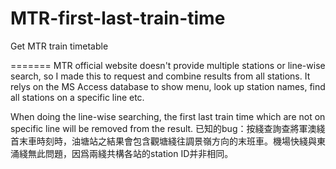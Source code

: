 # MTR-first-last-train-time
Get MTR train timetable

=======
MTR official website doesn't provide multiple stations or line-wise search, so I made this to request and combine results from all stations. 
It relys on the MS Access database to show menu, look up station names, find all stations on a specific line etc. 

When doing the line-wise searching, the first last train time which are not on specific line will be removed from the result. 
已知的bug：按綫查詢查將軍澳綫首末車時刻時，油塘站之結果會包含觀塘綫往調景嶺方向的末班車。機場快綫與東涌綫無此問題，因爲兩綫共構各站的station ID并非相同。

